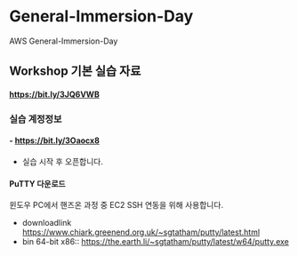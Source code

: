 # General-Immersion-Day
AWS General-Immersion-Day 


## Workshop 기본 실습 자료
#### https://bit.ly/3JQ6VWB



### 실습 계정정보
#### - https://bit.ly/3Oaocx8
- 실습 시작 후 오픈합니다.


#### PuTTY 다운로드
윈도우 PC에서 핸즈온 과정 중 EC2 SSH 연동을 위해 사용합니다.
- downloadlink
  https://www.chiark.greenend.org.uk/~sgtatham/putty/latest.html
- bin 64-bit x86:: https://the.earth.li/~sgtatham/putty/latest/w64/putty.exe
